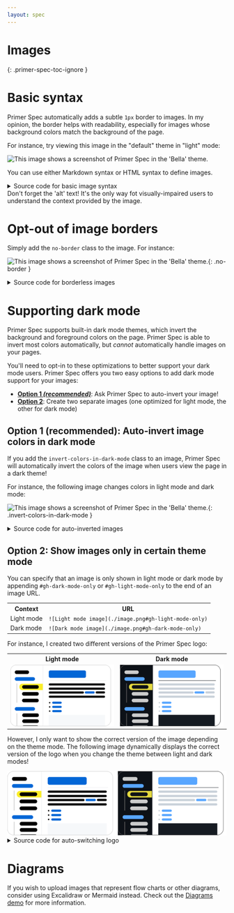 ```yaml
---
layout: spec
---
```


# Images
{: .primer-spec-toc-ignore }

# Basic syntax

Primer Spec automatically adds a subtle `1px` border to images. In my opinion, the border helps with readability, especially for images whose background colors match the background of the page.

For instance, try viewing this image in the "default" theme in "light" mode:

![This image shows a screenshot of Primer Spec in the 'Bella' theme.](https://drive.google.com/uc?export=view&id=1_QPsSGlXKjfqY-3TUbsXej5isOZypK7U)

You can use either Markdown syntax or HTML syntax to define images.

<details mardown="1">
<summary>Source code for basic image syntax</summary>

<pre data-title="Basic image syntax">
Markdown syntax:
![This image shows a screenshot of Primer Spec in the 'Bella' theme.](./screenshot.png)

Equivalent HTML syntax:
&lt;img
  src="./screenshot.png"
  alt="This image shows a screenshot of Primer Spec in the 'Bella' theme." /&gt;
</pre>
</details>

<div class="primer-spec-callout warning" markdown="1">
Don't forget the 'alt' text! It's the only way fot visually-impaired users to understand the context provided by the image.
</div>

# Opt-out of image borders

Simply add the `no-border` class to the image. For instance:

![This image shows a screenshot of Primer Spec in the 'Bella' theme.](https://drive.google.com/uc?export=view&id=1_QPsSGlXKjfqY-3TUbsXej5isOZypK7U){: .no-border }

<details mardown="1">
<summary>Source code for borderless images</summary>

<pre data-title="Auto-inverted image syntax">
Markdown syntax:
![This image shows a screenshot of Primer Spec in the 'Bella' theme.](./screenshot.png){: .no-border }

Equivalent HTML syntax:
&lt;img
  src="./screenshot.png"
  alt="This image shows a screenshot of Primer Spec in the 'Bella' theme."
  class="no-border" /&gt;
</pre>
</details>

# Supporting dark mode

Primer Spec supports built-in dark mode themes, which invert the background and foreground colors on the page. Primer Spec is able to invert most colors automatically, but *cannot* automatically handle images on your pages.

You'll need to opt-in to these optimizations to better support your dark mode users. Primer Spec offers you two easy options to add dark mode support for your images:

- [**Option 1 *(recommended)***](#option-1-recommended-auto-invert-image-colors-in-dark-mode): Ask Primer Spec to auto-invert your image!
- [**Option 2**](#option-2-show-images-only-in-certain-theme-mode): Create two separate images (one optimized for light mode, the other for dark mode)

## Option 1 (recommended): Auto-invert image colors in dark mode

If you add the `invert-colors-in-dark-mode` class to an image, Primer Spec will automatically invert the colors of the image when users view the page in a dark theme!

For instance, the following image changes colors in light mode and dark mode:

![This image shows a screenshot of Primer Spec in the 'Bella' theme.](https://drive.google.com/uc?export=view&id=1_QPsSGlXKjfqY-3TUbsXej5isOZypK7U){: .invert-colors-in-dark-mode }

<details mardown="1">
<summary>Source code for auto-inverted images</summary>

<pre data-title="Auto-inverted image syntax">
Markdown syntax:
![This image shows a screenshot of Primer Spec in the 'Bella' theme.](./screenshot.png){: .invert-colors-in-dark-mode }

Equivalent HTML syntax:
&lt;img
  src="./screenshot.png"
  alt="This image shows a screenshot of Primer Spec in the 'Bella' theme."
  class="invert-colors-in-dark-mode" /&gt;
</pre>
</details>

## Option 2: Show images only in certain theme mode

You can specify that an image is only shown in light mode or dark mode by appending `#gh-dark-mode-only` or `#gh-light-mode-only` to the end of an image URL.

<table>
<tr><th>Context</th><th>URL</th></tr>
<tr>
  <td>Light mode</td>
  <td><code>![Light mode image](./image.png#gh-light-mode-only)</code></td>
</tr>
<tr>
  <td>Dark mode</td>
  <td><code>![Dark mode image](./image.png#gh-dark-mode-only)</code></td>
</tr>
</table>

For instance, I created two different versions of the Primer Spec logo:

<table>
<tr><th>Light mode</th><th>Dark mode</th></tr>
<tr>
  <td><img src="./logo-light.svg" alt="Light mode version of Primer Spec logo" width="250em" class="no-border" /></td>
  <td><img src="./logo-dark.svg" alt="Dark mode version of Primer Spec logo" width="250em" class="no-border" /></td>
</tr>
</table>

However, I only want to show the correct version of the image depending on the theme mode. The following image dynamically displays the correct version of the logo when you change the theme between light and dark modes!

<img src="./logo-light.svg#gh-light-mode-only" alt="Light mode version of Primer Spec logo" width="250em" class="no-border" />
<img src="./logo-dark.svg#gh-dark-mode-only" alt="Dark mode version of Primer Spec logo" width="250em" class="no-border" />

<details mardown="1">
<summary>Source code for auto-switching logo</summary>

<pre data-title="Auto-switching logo syntax">
Markdown syntax:
![Light mode version of Primer Spec logo](./logo-light.svg#gh-light-mode-only)
![Dark mode version of Primer Spec logo](./logo-dark.svg#gh-dark-mode-only)

Equivalent HTML syntax:
&lt;img
  src="./logo-light.svg#gh-light-mode-only"
  alt="Light mode version of Primer Spec logo" /&gt;
&lt;img
  src="./logo-dark.svg#gh-dark-mode-only"
  alt="Dark mode version of Primer Spec logo" /&gt;
</pre>
</details>

# Diagrams

If you wish to upload images that represent flow charts or other diagrams, consider using Excalidraw or Mermaid instead. Check out the [Diagrams demo](./diagrams.html) for more information.
